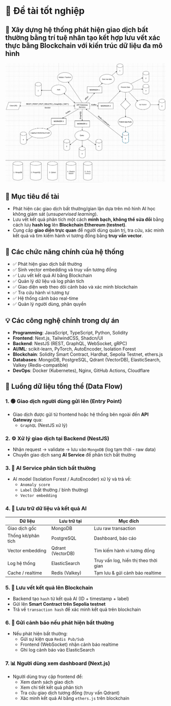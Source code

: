 # 🚀 Đề tài tốt nghiệp

## 🧠 Xây dựng hệ thống phát hiện giao dịch bất thường bằng trí tuệ nhân tạo kết hợp lưu vết xác thực bằng Blockchain với kiến trúc dữ liệu đa mô hình

![Alt text](./image.png)

## 🎯 Mục tiêu đề tài

- Phát hiện các giao dịch bất thường/gian lận dựa trên mô hình AI học không giám sát (_unsupervised learning_).
- Lưu vết kết quả phân tích một cách **minh bạch, không thể sửa đổi** bằng cách lưu **hash log** lên **Blockchain Ethereum (testnet)**.
- Cung cấp **giao diện trực quan** để người dùng quản trị, tra cứu, xác minh kết quả và tìm kiếm hành vi tương đồng bằng **truy vấn vector**.

## 🧩 Các chức năng chính của hệ thống

- ✅ Phát hiện giao dịch bất thường
- ✅ Sinh vector embedding và truy vấn tương đồng
- ✅ Lưu vết kết quả AI bằng Blockchain
- ✅ Quản lý dữ liệu và log phân tích
- ✅ Giao diện web theo dõi cảnh báo và xác minh blockchain
- ✅ Tra cứu hành vi tương tự
- ✅ Hệ thống cảnh báo real-time
- ✅ Quản lý người dùng, phân quyền

## 💡 Các công nghệ chính trong dự án

- **Programming**: JavaScript, TypeScript, Python, Solidity
- **Frontend**: Next.js, TailwindCSS, Shadcn/UI
- **Backend**: NestJS (REST, GraphQL, WebSocket, gRPC)
- **AI/ML**: scikit-learn, PyTorch, AutoEncoder, Isolation Forest
- **Blockchain**: Solidity Smart Contract, Hardhat, Sepolia Testnet, ethers.js
- **Databases**: MongoDB, PostgreSQL, Qdrant (VectorDB), ElasticSearch, Valkey (Redis-compatible)
- **DevOps**: Docker (Kubernetes), Nginx, GitHub Actions, Cloudflare

## 🔄 Luồng dữ liệu tổng thể (Data Flow)

### 1. 🟢 Giao dịch người dùng gửi lên (Entry Point)

- Giao dịch được gửi từ frontend hoặc hệ thống bên ngoài đến **API Gateway** qua:
  - `GraphQL` (NestJS xử lý)

### 2. ⚙️ Xử lý giao dịch tại Backend (NestJS)

- Nhận request → validate → lưu vào `MongoDB` (log tạm thời - raw data)
- Chuyển giao dịch sang **AI Service** để phân tích bất thường

### 3. 🧠 AI Service phân tích bất thường

- AI model (Isolation Forest / AutoEncoder) xử lý và trả về:
  - `Anomaly score`
  - `Label` (bất thường / bình thường)
  - `Vector embedding`

### 4. 💾 Lưu trữ dữ liệu và kết quả AI

| Dữ liệu            | Lưu trữ tại       | Mục đích                              |
| ------------------ | ----------------- | ------------------------------------- |
| Giao dịch gốc      | MongoDB           | Lưu raw transaction                   |
| Thống kê/phân tích | PostgreSQL        | Dashboard, báo cáo                    |
| Vector embedding   | Qdrant (VectorDB) | Tìm kiếm hành vi tương đồng           |
| Log hệ thống       | ElasticSearch     | Truy vấn log, hiển thị theo thời gian |
| Cache / realtime   | Redis (Valkey)    | Tạm lưu & gửi cảnh báo realtime       |

### 5. 🔐 Lưu vết kết quả lên Blockchain

- Backend tạo `hash` từ kết quả AI (ID + timestamp + label)
- Gửi lên **Smart Contract trên Sepolia testnet**
- Trả về `transaction hash` để xác minh kết quả trên blockchain

### 6. 🚨 Gửi cảnh báo nếu phát hiện bất thường

- Nếu phát hiện bất thường:
  - Gửi sự kiện qua `Redis Pub/Sub`
  - Frontend (WebSocket) nhận cảnh báo realtime
  - Ghi log cảnh báo vào ElasticSearch

### 7. 📊 Người dùng xem dashboard (Next.js)

- Người dùng truy cập frontend để:
  - Xem danh sách giao dịch
  - Xem chi tiết kết quả phân tích
  - Tra cứu giao dịch tương đồng (truy vấn Qdrant)
  - Xác minh kết quả AI bằng `ethers.js` trên blockchain
